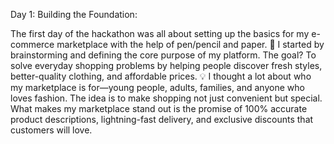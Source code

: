 Day 1: Building the Foundation:

The first day of the hackathon was all about setting up the basics for my e-commerce marketplace with the help of pen/pencil and paper. 🌟 I started by brainstorming and defining the core purpose of my platform. The goal? To solve everyday shopping problems by helping people discover fresh styles, better-quality clothing, and affordable prices. 💡
I thought a lot about who my marketplace is for—young people, adults, families, and anyone who loves fashion. The idea is to make shopping not just convenient but special. What makes my marketplace stand out is the promise of 100% accurate product descriptions, lightning-fast delivery, and exclusive discounts that customers will love.